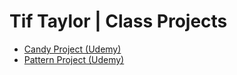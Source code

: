 # Tif Taylor | Class Projects

- [Candy Project (Udemy)](./udemy_candy/)
- [Pattern Project (Udemy)](./udemy_pattern/)
